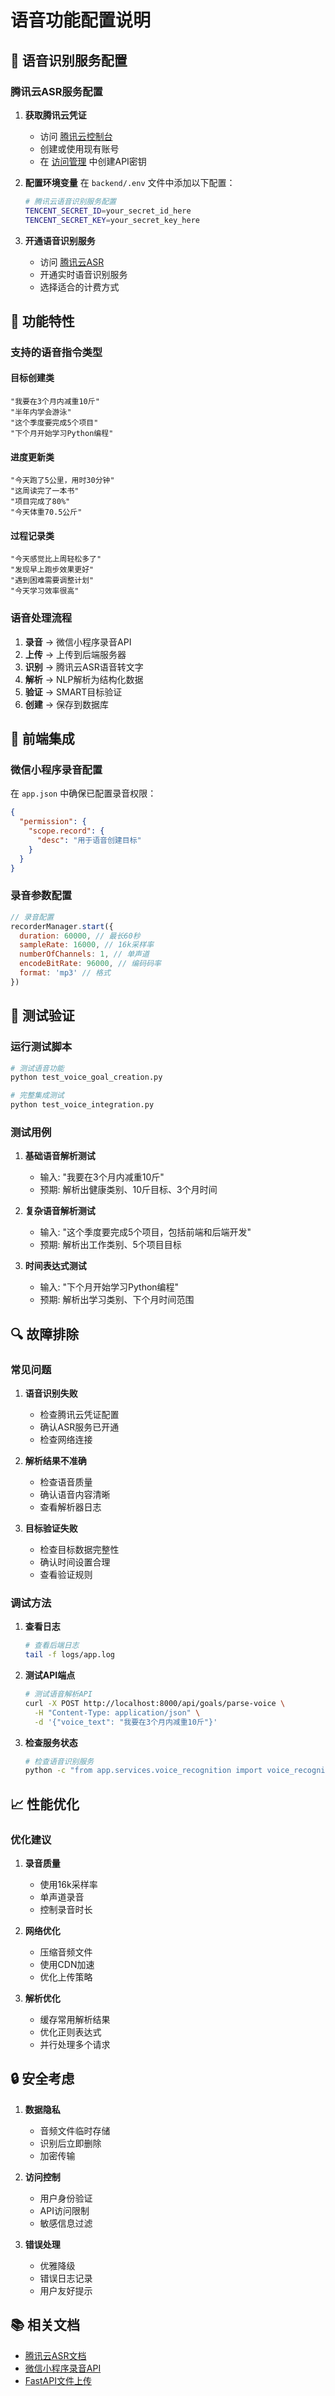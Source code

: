 # 语音功能配置说明

## 🎤 语音识别服务配置

### 腾讯云ASR服务配置

1. **获取腾讯云凭证**
   - 访问 [腾讯云控制台](https://console.cloud.tencent.com/)
   - 创建或使用现有账号
   - 在 [访问管理](https://console.cloud.tencent.com/cam) 中创建API密钥

2. **配置环境变量**
   在 `backend/.env` 文件中添加以下配置：
   ```bash
   # 腾讯云语音识别服务配置
   TENCENT_SECRET_ID=your_secret_id_here
   TENCENT_SECRET_KEY=your_secret_key_here
   ```

3. **开通语音识别服务**
   - 访问 [腾讯云ASR](https://console.cloud.tencent.com/asr)
   - 开通实时语音识别服务
   - 选择适合的计费方式

## 🔧 功能特性

### 支持的语音指令类型

#### 目标创建类
```
"我要在3个月内减重10斤"
"半年内学会游泳"
"这个季度要完成5个项目"
"下个月开始学习Python编程"
```

#### 进度更新类
```
"今天跑了5公里，用时30分钟"
"这周读完了一本书"
"项目完成了80%"
"今天体重70.5公斤"
```

#### 过程记录类
```
"今天感觉比上周轻松多了"
"发现早上跑步效果更好"
"遇到困难需要调整计划"
"今天学习效率很高"
```

### 语音处理流程

1. **录音** → 微信小程序录音API
2. **上传** → 上传到后端服务器
3. **识别** → 腾讯云ASR语音转文字
4. **解析** → NLP解析为结构化数据
5. **验证** → SMART目标验证
6. **创建** → 保存到数据库

## 📱 前端集成

### 微信小程序录音配置

在 `app.json` 中确保已配置录音权限：
```json
{
  "permission": {
    "scope.record": {
      "desc": "用于语音创建目标"
    }
  }
}
```

### 录音参数配置

```javascript
// 录音配置
recorderManager.start({
  duration: 60000, // 最长60秒
  sampleRate: 16000, // 16k采样率
  numberOfChannels: 1, // 单声道
  encodeBitRate: 96000, // 编码码率
  format: 'mp3' // 格式
})
```

## 🧪 测试验证

### 运行测试脚本

```bash
# 测试语音功能
python test_voice_goal_creation.py

# 完整集成测试
python test_voice_integration.py
```

### 测试用例

1. **基础语音解析测试**
   - 输入: "我要在3个月内减重10斤"
   - 预期: 解析出健康类别、10斤目标、3个月时间

2. **复杂语音解析测试**
   - 输入: "这个季度要完成5个项目，包括前端和后端开发"
   - 预期: 解析出工作类别、5个项目目标

3. **时间表达式测试**
   - 输入: "下个月开始学习Python编程"
   - 预期: 解析出学习类别、下个月时间范围

## 🔍 故障排除

### 常见问题

1. **语音识别失败**
   - 检查腾讯云凭证配置
   - 确认ASR服务已开通
   - 检查网络连接

2. **解析结果不准确**
   - 检查语音质量
   - 确认语音内容清晰
   - 查看解析器日志

3. **目标验证失败**
   - 检查目标数据完整性
   - 确认时间设置合理
   - 查看验证规则

### 调试方法

1. **查看日志**
   ```bash
   # 查看后端日志
   tail -f logs/app.log
   ```

2. **测试API端点**
   ```bash
   # 测试语音解析API
   curl -X POST http://localhost:8000/api/goals/parse-voice \
     -H "Content-Type: application/json" \
     -d '{"voice_text": "我要在3个月内减重10斤"}'
   ```

3. **检查服务状态**
   ```bash
   # 检查语音识别服务
   python -c "from app.services.voice_recognition import voice_recognition_service; print(voice_recognition_service.is_available())"
   ```

## 📈 性能优化

### 优化建议

1. **录音质量**
   - 使用16k采样率
   - 单声道录音
   - 控制录音时长

2. **网络优化**
   - 压缩音频文件
   - 使用CDN加速
   - 优化上传策略

3. **解析优化**
   - 缓存常用解析结果
   - 优化正则表达式
   - 并行处理多个请求

## 🔒 安全考虑

1. **数据隐私**
   - 音频文件临时存储
   - 识别后立即删除
   - 加密传输

2. **访问控制**
   - 用户身份验证
   - API访问限制
   - 敏感信息过滤

3. **错误处理**
   - 优雅降级
   - 错误日志记录
   - 用户友好提示

## 📚 相关文档

- [腾讯云ASR文档](https://cloud.tencent.com/document/product/1093)
- [微信小程序录音API](https://developers.weixin.qq.com/miniprogram/dev/api/media/recorder/RecorderManager.html)
- [FastAPI文件上传](https://fastapi.tiangolo.com/tutorial/request-files/)
